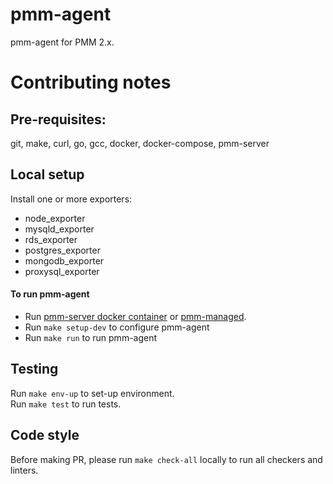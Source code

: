 # pmm-agent

pmm-agent for PMM 2.x.

# Contributing notes

## Pre-requisites:
git, make, curl, go, gcc, docker, docker-compose, pmm-server

## Local setup
Install one or more exporters:
* node_exporter
* mysqld_exporter
* rds_exporter
* postgres_exporter
* mongodb_exporter
* proxysql_exporter

#### To run pmm-agent
- Run [pmm-server docker container](https://hub.docker.com/r/percona/pmm-server) or [pmm-managed](https://github.com/percona/pmm-managed).  
- Run `make setup-dev` to configure pmm-agent
- Run `make run` to run pmm-agent


## Testing
Run `make env-up` to set-up environment.    
Run `make test` to run tests.

## Code style
Before making PR, please run `make check-all` locally to run all checkers and linters.
